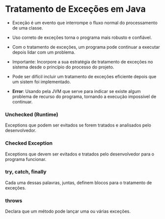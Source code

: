 
# Tratamento de Exceções em Java

 * Exceção é um evento que interrompe o fluxo normal do processamento de uma classe. 
 
 * Uso correto de exceções torna o programa mais robusto e confiável.
 
 * Com o tratamento de exceções, um programa pode continuar a executar depois lidar com um problema.
 
 * Importante: Incorpore a sua estratégia de tratamento de exceções no sistema desde o princípio do processo do projeto.

 * Pode ser difícil incluir um tratamento de exceções eficiente depois que um sistem foi implementado.

 * **Error**: Usando pela JVM que serve para indicar se existe algum problema de recurso do programa, tornando
 a execução impossível de continuar.

### Unchecked (Runtime)

 Exceptions que podem ser evitados se forem tratados e analisados pelo desenvolvedor.

### Checked Exception

 Exceptions que devem ser evitados e tratados pelo desenvolvedor para o programa funcionar.
 
### try, catch, finally

 Cada uma dessas palavras, juntas, definem blocos para o tratamento de exceções.
 
### throws

 Declara que um método pode lançar uma ou várias exceções.